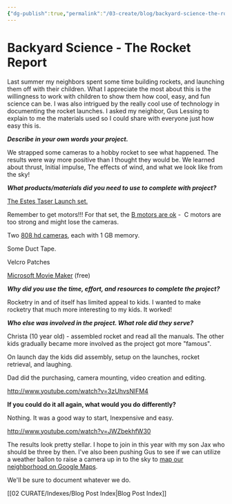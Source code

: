 ```yaml
---
{"dg-publish":true,"permalink":"/03-create/blog/backyard-science-the-rocket-report/","title":"Backyard Science - The Rocket Report","tags":["education","science","stem"]}
---
```


# Backyard Science - The Rocket Report

Last summer my neighbors spent some time building rockets, and launching them off with their children. What I appreciate the most about this is the willingness to work with children to show them how cool, easy, and fun science can be. I was also intrigued by the really cool use of technology in documenting the rocket launches. I asked my neighbor, Gus Lessing to explain to me the materials used so I could share with everyone just how easy this is.

**_Describe in your own words your project._**

We strapped some cameras to a hobby rocket to see what happened. The results were way more positive than I thought they would be. We learned about thrust, Initial impulse, The effects of wind, and what we look like from the sky!

**_What products/materials did you need to use to complete with project?_**

[The Estes Taser Launch set.](http://www.amazon.com/Estes-1491-Taser-Launch-Set/dp/B002VLUI9E/ref=sr_1_2?ie=UTF8&qid=1350507781&sr=8-2&keywords=estes+rocket+launch+set)

Remember to get motors!!! For that set, the [B motors are ok]( http://www.amazon.com/Estes-B4-4-Rocket-Engine/dp/B000QUXP3S/ref=pd_sim_t_5) -  C motors are too strong and might lose the cameras.

Two [808 hd cameras](http://www.amazon.com/808-Car-Chain-Camera-Recorder/dp/B00849KQD0/ref=pd_sbs_op_2), each with 1 GB memory.

Some Duct Tape.

Velcro Patches

[Microsoft Movie Maker](http://windows.microsoft.com/is-IS/windows-live/movie-maker-get-started) (free)

**_Why did you use the time, effort, and resources to complete the project?_** 

Rocketry in and of itself has limited appeal to kids. I wanted to make rocketry that much more interesting to my kids. It worked!

**_Who else was involved in the project. What role did they serve?_** 

Christa (10 year old) - assembled rocket and read all the manuals. The other kids gradually became more involved as the project got more "famous".

On launch day the kids did assembly, setup on the launches, rocket retrieval, and laughing.

Dad did the purchasing, camera mounting, video creation and editing.

http://www.youtube.com/watch?v=3zUhvsNlFM4

**__If you could do it all again, what would you do differently?__**

Nothing. It was a good way to start, Inexpensive and easy.

http://www.youtube.com/watch?v=JWZbekhfW30

The results look pretty stellar. I hope to join in this year with my son Jax who should be three by then. I've also been pushing Gus to see if we can utilize a weather ballon to raise a camera up in to the sky to [map our neighborhood on Google Maps](http://lifehacker.com/5911096/how-to-balloon-map-your-neighborhood-google-maps-style).

We'll be sure to document whatever we do.

[[02 CURATE/Indexes/Blog Post Index\|Blog Post Index]]